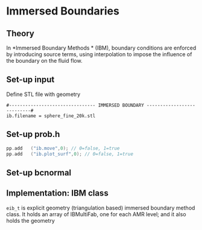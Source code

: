 # Immersed Boundaries


## Theory

In *Immersed Boundary Methods * (IBM), boundary conditions are enforced by introducing source terms,  using interpolation  to impose the influence of the boundary on the fluid flow.

## Set-up input


Define STL file with geometry

```
#-------------------------------- IMMERSED BOUNDARY ---------------------------#
ib.filename = sphere_fine_20k.stl
```


## Set-up prob.h


```cpp
pp.add   ("ib.move",0); // 0=false, 1=true
pp.add   ("ib.plot_surf",0); // 0=false, 1=true
```

## Set-up bcnormal



## Implementation: IBM class

```eib_t``` is explicit geometry (triangulation based) immersed boundary method
class. It holds an array of IBMultiFab, one for each AMR level; and it also holds
the geometry
